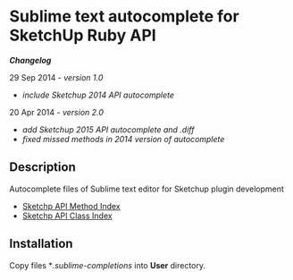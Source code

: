 Sublime text autocomplete for SketchUp Ruby API
================================================

**_Changelog_**

29 Sep 2014 - *version 1.0*
- *include Sketchup 2014 API autocomplete*

20 Apr 2014 - *version 2.0*
- *add Sketchup 2015 API autocomplete and .diff*
- *fixed missed methods in 2014 version of autocomplete*

Description
------------

Autocomplete files of Sublime text editor for Sketchup plugin development

- [Sketchp API Method Index](http://www.sketchup.com/intl/en/developer/docs/methods)
- [Sketchp API Class Index](http://www.sketchup.com/intl/en/developer/docs/classes)

Installation
------------
Copy files \**.sublime-completions* into **User** directory.
